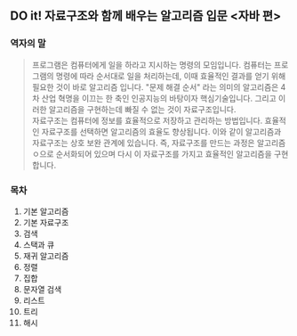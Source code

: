 ## DO it! 자료구조와 함께 배우는 알고리즘 입문 <자바 편>

### 역자의 말
> 프로그램은 컴퓨터에게 일을 하라고 지시하는 명령의 모임입니다. 컴퓨터는 프로그램의 명령에 따라 순서대로 일을 처리하는데, 이때 효율적인 결과를 얻기 위해 필요한 것이 바로 알고리즘 입니다. "문제 해결 순서" 라는 의미의 알고리즘은 4차 산업 혁명을 이끄는 한 축인 인공지능의 바탕이자 핵심기술입니다.  그리고 이러한 알고리즘을 구현하는데 빠질 수 없는 것이 자료구조입니다. <br/> 
>  자료구조는 컴퓨터에 정보를 효율적으로 저장하고 관리하는 방법입니다. 효율적인 자료구조를 선택하면 알고리즘의 효율도 향상됩니다. 이와 같이 알고리즘과 자료구조는 상호 보완 관계에 있습니다. 즉, 자료구조를 만드는 과정은 알고리즘ㅇ으로 순서화되어 있으며 다시 이 자료구조를 가지고 효율적인 알고리즘을 구현합니다.

### 목차
01. 기본 알고리즘
02. 기본 자료구조
03. 검색
04. 스택과 큐
05. 재귀 알고리즘
06. 정렬
07. 집합
08. 문자열 검색
09. 리스트
10. 트리
11. 해시
